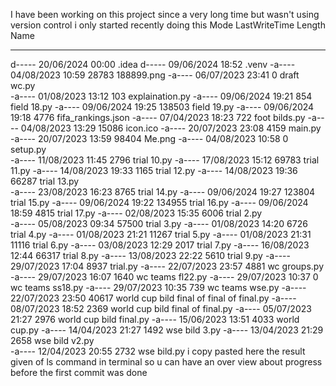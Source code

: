 I have been working on this project since a very long time but wasn't using version control i only started recently doing this 
Mode                 LastWriteTime         Length Name
----                 -------------         ------ ----
d-----        20/06/2024     00:00                .idea
d-----        09/06/2024     18:52                .venv
-a----        04/08/2023     10:59          28783 188899.png
-a----        06/07/2023     23:41              0 draft wc.py                                                                                                                      
-a----        01/08/2023     13:12            103 explaination.py
-a----        09/06/2024     19:21            854 field 18.py
-a----        09/06/2024     19:25         138503 field 19.py
-a----        09/06/2024     19:18           4776 fifa_rankings.json
-a----        07/04/2023     18:23            722 foot bilds.py
-a----        04/08/2023     13:29          15086 icon.ico
-a----        20/07/2023     23:08           4159 main.py
-a----        20/07/2023     13:59          98404 Me.png
-a----        04/08/2023     10:58              0 setup.py                                                                                                                         
-a----        11/08/2023     11:45           2796 trial 10.py
-a----        17/08/2023     15:12          69783 trial 11.py
-a----        14/08/2023     19:33           1165 trial 12.py
-a----        14/08/2023     19:36          66287 trial 13.py                                                                                                                      
-a----        23/08/2023     16:23           8765 trial 14.py
-a----        09/06/2024     19:27         123804 trial 15.py
-a----        09/06/2024     19:22         134955 trial 16.py
-a----        09/06/2024     18:59           4815 trial 17.py
-a----        02/08/2023     15:35           6006 trial 2.py                                                                                                                       
-a----        05/08/2023     09:34          57500 trial 3.py
-a----        01/08/2023     14:20           6726 trial 4.py
-a----        01/08/2023     21:21          11267 trial 5.py
-a----        01/08/2023     21:31          11116 trial 6.py
-a----        03/08/2023     12:29           2017 trial 7.py
-a----        16/08/2023     12:44          66317 trial 8.py
-a----        13/08/2023     22:22           5610 trial 9.py
-a----        29/07/2023     17:04           8937 trial.py
-a----        22/07/2023     23:57           4881 wc groups.py                                                                                                                     
-a----        29/07/2023     16:07           1640 wc teams fl22.py
-a----        29/07/2023     10:37              0 wc teams ss18.py
-a----        29/07/2023     10:35            739 wc teams wse.py
-a----        22/07/2023     23:50          40617 world cup bild final of final of final.py
-a----        08/07/2023     18:52           2369 world cup bild final of final.py
-a----        05/07/2023     21:27           2976 world cup bild final.py
-a----        15/06/2023     13:51           4033 world cup.py
-a----        14/04/2023     21:27           1492 wse bild 3.py
-a----        13/04/2023     21:29           2658 wse bild v2.py                                                                                                                   
-a----        12/04/2023     20:55           2732 wse bild.py
i copy pasted here the result given of ls command in terminal so u can have an over view about progress before the first commit was done
